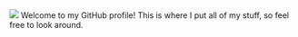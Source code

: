 <img src="https://cdn.discordapp.com/attachments/1020019038061072436/1037853514413658232/mgh.png">
Welcome to my GitHub profile!
This is where I put all of my stuff, so feel free to look around.

